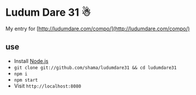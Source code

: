 # Ludum Dare 31 ☃

My entry for [http://ludumdare.com/compo/](http://ludumdare.com/compo/)

## use

* Install [Node.js](http://nodejs.org/)
* `git clone git://github.com/shama/ludumdare31 && cd ludumdare31`
* `npm i`
* `npm start`
* Visit `http://localhost:8080`

